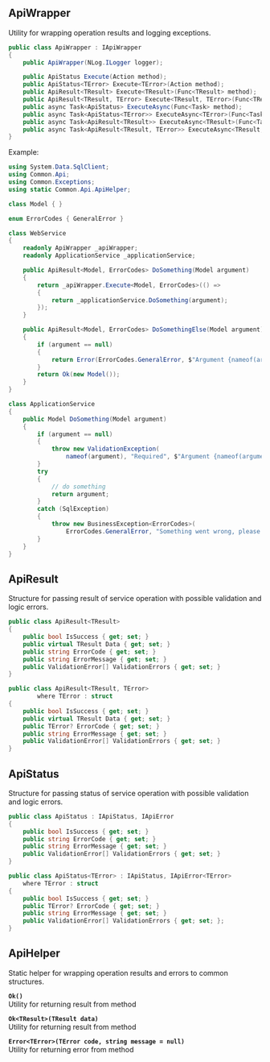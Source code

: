 ## ApiWrapper
Utility for wrapping operation results and logging exceptions.

```cs
public class ApiWrapper : IApiWrapper
{
    public ApiWrapper(NLog.ILogger logger);

    public ApiStatus Execute(Action method);
    public ApiStatus<TError> Execute<TError>(Action method);
    public ApiResult<TResult> Execute<TResult>(Func<TResult> method);
    public ApiResult<TResult, TError> Execute<TResult, TError>(Func<TResult> method);
    public async Task<ApiStatus> ExecuteAsync(Func<Task> method);
    public async Task<ApiStatus<TError>> ExecuteAsync<TError>(Func<Task> method);
    public async Task<ApiResult<TResult>> ExecuteAsync<TResult>(Func<Task<TResult>> method);
    public async Task<ApiResult<TResult, TError>> ExecuteAsync<TResult, TError>(Func<Task<TResult>> method);
}
```

Example:
```cs
using System.Data.SqlClient;
using Common.Api;
using Common.Exceptions;
using static Common.Api.ApiHelper;

class Model { }

enum ErrorCodes { GeneralError }

class WebService
{
    readonly ApiWrapper _apiWrapper;
    readonly ApplicationService _applicationService;

    public ApiResult<Model, ErrorCodes> DoSomething(Model argument)
    {
        return _apiWrapper.Execute<Model, ErrorCodes>(() =>
        {
            return _applicationService.DoSomething(argument);
        });
    }

    public ApiResult<Model, ErrorCodes> DoSomethingElse(Model argument)
    {
        if (argument == null)
        {
            return Error(ErrorCodes.GeneralError, $"Argument {nameof(argument)} is required");
        }
        return Ok(new Model());
    }
}

class ApplicationService
{
    public Model DoSomething(Model argument)
    {
        if (argument == null)
        {
            throw new ValidationException(
                nameof(argument), "Required", $"Argument {nameof(argument)} is required");
        }
        try
        {
            // do something
            return argument;
        }
        catch (SqlException)
        {
            throw new BusinessException<ErrorCodes>(
                ErrorCodes.GeneralError, "Something went wrong, please try again");
        }
    }
}
```

## ApiResult
Structure for passing result of service operation with possible validation and logic errors.

```cs
public class ApiResult<TResult>
{
    public bool IsSuccess { get; set; }
    public virtual TResult Data { get; set; }
    public string ErrorCode { get; set; }
    public string ErrorMessage { get; set; }
    public ValidationError[] ValidationErrors { get; set; }
}

public class ApiResult<TResult, TError>
        where TError : struct
{
    public bool IsSuccess { get; set; }
    public virtual TResult Data { get; set; }
    public TError? ErrorCode { get; set; }
    public string ErrorMessage { get; set; }
    public ValidationError[] ValidationErrors { get; set; }
}
```

## ApiStatus
Structure for passing status of service operation with possible validation and logic errors.

```cs
public class ApiStatus : IApiStatus, IApiError
{
    public bool IsSuccess { get; set; }
    public string ErrorCode { get; set; }
    public string ErrorMessage { get; set; }
    public ValidationError[] ValidationErrors { get; set; }
}

public class ApiStatus<TError> : IApiStatus, IApiError<TError>
    where TError : struct
{
    public bool IsSuccess { get; set; }
    public TError? ErrorCode { get; set; }
    public string ErrorMessage { get; set; }
    public ValidationError[] ValidationErrors { get; set; };
}
```

## ApiHelper
Static helper for wrapping operation results and errors to common structures.

__`Ok()`__  
Utility for returning result from method

__`Ok<TResult>(TResult data)`__  
Utility for returning result from method

__`Error<TError>(TError code, string message = null)`__  
Utility for returning error from method
